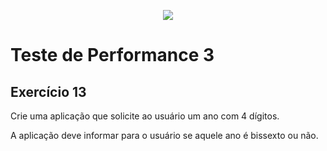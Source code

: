 <p align="center">
    <img src="https://www.infnet.edu.br/infnet/wp-content/themes/infnet.homepage//assets/img/LogoInfnetRodape.png"/>
</p>

# Teste de Performance 3

## Exercício 13

Crie uma aplicação que solicite ao usuário um ano com 4 dígitos.

A aplicação deve informar para o usuário se aquele ano é bissexto ou não.
